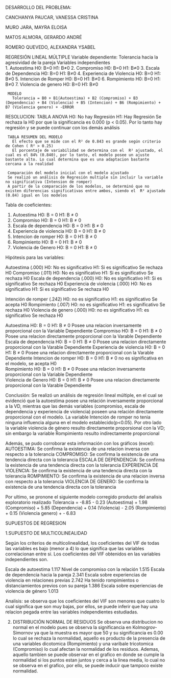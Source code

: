 DESARROLLO DEL PROBLEMA: 

CANCHANYA PAUCAR, VANESSA CRISTINA

MURO JARA, MAYRA ELOISA

MATOS ALMORA, GERARDO ANDRÉ

ROMERO QUEVEDO, ALEXANDRA YSABEL

REGRESIÓN LINEAL MÚLTIPLE
     Variable dependiente: Tolerancia hacia la agresividad de la pareja
     Variables independientes  
         1. Autoestima             		  H0: B=0       H1: B≠0
         2. Compromiso            	 	  H0: B=0       H1: B≠0
         3. Escala de Dependencia    	  H0: B=0       H1: B≠0
         4. Experiencia de Violencia  	  H0: B=0       H1: B≠0
         5. Intencion de Romper      	  H0: B=0       H1: B≠0
         6. Rompimiento              	  H0: B=0       H1: B≠0
         7. Violencia de genero     	  H0: B=0       H1: B≠0
 
     MODELO
       Tolerancia = B0 + B1(Autoestima) + B2 (Compromiso) + B3 (Dependencia) + B4 (Violencia) + B5 (Intencion) + B6 (Rompimiento) + B7 (Violencia genero) + -ERROR
   
   RESOLUCION:
     TABLA ANOVA 
       H0: No hay Regresión
       H1: Hay Regresión 
       Se rechaza la H0 por que la significancia es 0.000 (p < 0.05). Por lo tanto hay regresión y se puede continuar con los demás análisis 
       
     TABLA RESUMEN DEL MODELO
       El efecto que se mide con el R² de 0.843 es grande según criterio de Cohen ( R² > 0.25)
       El porcentaje de variabilidad se determina con el  R² ajustado, el cual es el 84% (0.840), por lo tanto, el modelo posee un ajuste bastante alto. Lo cual determina que es una adaptacion bastante cercana a la realidad 
      
     Comparación del modelo inicial con el modelo ajustado 
     Se realizó un análisis de Regresión multiple sin incluir la variable no significativa (Intension de romper)
     A partir de la comparación de los modelos, se determinó que no existen diferencias significativas entre ambos, siendo el  R² ajustado  (0.84) igual en los modelos 


Tabla de coeficientes:
 1. Autoestima                                       H0: B = 0      H1: B ≠ 0
 2. Compromiso                                       H0: B = 0      H1: B ≠ 0
 3. Escala de dependencia                            H0: B = 0      H1: B ≠ 0
 4. Experiencia de violencia                         H0: B = 0      H1: B ≠ 0
 5. Intencion de romper		                         H0: B = 0	    H1: B ≠ 0
 6. Rompimiento 			                       	 H0: B = 0  	H1: B ≠ 0
 7. Violencia de Genero 			                 H0: B = 0  	H1: B ≠ 0
  
 Hipótesis para las variables:
 
 Autoestima               (.000)      H0: No es significativo        H1: Si es significativo            Se rechaza H0
 Compromiso               (.011)      H0: No es significativo        H1: Si es significativo            Se rechaza H0
 Escala de dependencia    (.000)      H0: No es significativo        H1: Si es significativo            Se rechaza H0
 Experiencia de violencia (.000)      H0: No es significativo        H1: Si es significativo            Se rechaza H0
 
   Intención de romper  (.242)       H0: no es significativo 			H1: es significativo 		Se acepta H0 
   Rompimiento          (.007)       H0: no es significativo 			H1: es significativo 		Se rechaza H0 
   Violencia de genero  (.000)       H0: no es significativo 			H1: es significativo 		Se rechaza H0

 Autoestima                    H0: B = 0      H1: B ≠ 0   Posee una relacion inversamente proporcional con la Variable Dependiente
 Compromiso                    H0: B = 0      H1: B ≠ 0   Posee una relacion directamente proporcional con la Varable Dependiente
 Escala de dependencia         H0: B = 0      H1: B ≠ 0   Posee una relacion directamente proporcional con la Varable Dependiente
Experiencia de violencia      H0: B = 0      H1: B ≠ 0   Posee una relacion directamente proporcional con la Varable Dependiente
 Intencion de romper			H0: B = 0	H1: B ≠ 0	 no es significativa en el modelo, se acepta H0 						    
Rompimiento 		      	H0: B = 0	H1: B ≠ 0	Posee una relacion inversamente proporcional con la Variable Dependiente 						
Violencia de Genero   	H0: B = 0	H1: B ≠ 0	Posee una relacion directamente proporcional con la Varable Dependiente 	


 Conclusión: Se realizó un análisis de regresión lineal múltiple, en el cual se evidenció que la autoestima posee una relación inversamente proporcional a la VD, mientras que las demás variables (compromiso, escala de dependencia y experiencia de violencia) poseen una relación directamente proporcional con el modelo. La variable Intención de romper no tenia ninguna influencia alguna en el modelo establecido(p<0.05). Por otro lado la variable violencia de género resulto directamente proporsional con la VD; sin embargo la variable Rompimiento resulto indirectamente proporcional
 
 Además, se pudo corroborar esta información con los gráficos (excel):
                AUTOESTIMA: Se confirma la existencia de una relacion inversa con respecto a la tolerancia
                COMPROMISO: Se confirma la existencia de una tendencia directa con la tolerancia
                ESCALA DE DEPENDENCIA: Se confirma la existencia de una tendencia directa con la tolerancia
                EXPERIENCIA DE VIOLENCIA: Se confirma la existencia de una tendencia directa con la tolerancia
                ROMPIMIENTO: Se confirma la existencia de una relacion inversa con respecto a la tolerancia 
                VIOLENCIA DE GENERO: Se confirma la existencia de una tendencia directa con la tolerancia


Por ultimo, se pronone el siguiente modelo corregido producto del analisis exploratorio realizado 
        Tolerancia = -8.85 - 0.23 (Autoestima) + 1.98 (Compromiso) + 5.85 (Dependencia) + 0.14 (Violencia) - 2.05 (Rompimiento) + 0.15 (Violencia genero) + - 6.83


SUPUESTOS DE REGRESION
 
 1.SUPUESTO DE MULTICOLINEALIDAD
 
 Según los criterios de multicolinealidad, los coeficientes del VIF de todas las variables es bajo (menor a 4) lo que significa que las variables correlacionan entre si. Los coeficientes del VIF obtenidos en las variables independientes son.
 
 Escala de autoestima 1.117 
 Nivel de compromiso con la relación 1.515 
 Escala de dependencia hacia la pareja 2.341 
 Escala sobre experiencias de violencia en relaciones previas 2.742
 Ha tenido rompimientos o distanciamientos previos con su pareja 1.386
 Escala sobre experiencias de violencia de género 1.013
 
 Analisis: se observa que los coeficientes del VIF son menores que cuatro lo cual significa que son muy bajas, por ellos, se puede inferir que hay una relacion pegada entre las variables independientes estudiadas.
 
 2. DISTRIBUCIÓN NORMAL DE RESIDUOS
 Se observa una distribucion no normal en el modelo pues se observa la significancia en Kolmogrov- Simornov ya que la muestra es mayor que 50 y su significancia es 0.00 lo cual se rechaza la normalidad, aquello es producto de la presencia de una variables dicotomica (Rompimiento) y una varibale tricotomica (Compromiso) lo cual afectan la normalidad de los residuos. Ademas, aquello tambien se puede observar en el grafico en donde se cumple la normalidad si los puntos estan juntos y cerca a la linea media, lo cual no se observa en el grafico, por ello, se puede inducir que tampoco existe normalidad.
